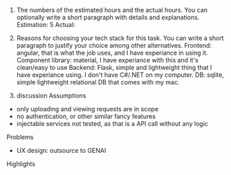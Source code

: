 1. The numbers of the estimated hours and the actual hours. You can optionally write a short
paragraph with details and explanations.
Estimation: 5
Actual: 

2. Reasons for choosing your tech stack for this task. You can write a short paragraph to justify
your choice among other alternatives.
Frontend: angular, that is what the job uses, and I have experiance in using it.
Component library: material, I have experiance with this and it's clean/easy to use
Backend: Flask, simple and lightweight thing that I have experiance using. I don't have C#/.NET on my computer.
DB: sqlite, simple lightweight relational DB that comes with my mac. 

3. discussion
Assumptions
- only uploading and viewing requests are in scope
- no authentication, or other similar fancy features
- injectable services not tested, as that is a API call without any logic

Problems
- UX design: outsource to GENAI


Highlights